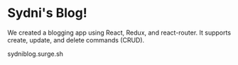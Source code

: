 # Sydni's Blog!

We created a blogging app using React, Redux, and react-router. It supports create, update, and delete commands (CRUD). 

sydniblog.surge.sh
